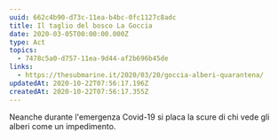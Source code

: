 ```yaml
---
uuid: 662c4b90-d73c-11ea-b4bc-0fc1127c8adc
title: Il taglio del bosco La Goccia
date: 2020-03-05T00:00:00.000Z
type: Act
topics:
  - 7478c5a0-d757-11ea-9d44-af2b696b45de
links:
  - https://thesubmarine.it/2020/03/20/goccia-alberi-quarantena/
updatedAt: 2020-10-22T07:56:17.196Z
createdAt: 2020-10-22T07:56:17.355Z
---
```


Neanche durante l'emergenza Covid-19 si placa la scure di chi vede gli alberi come un impedimento.
